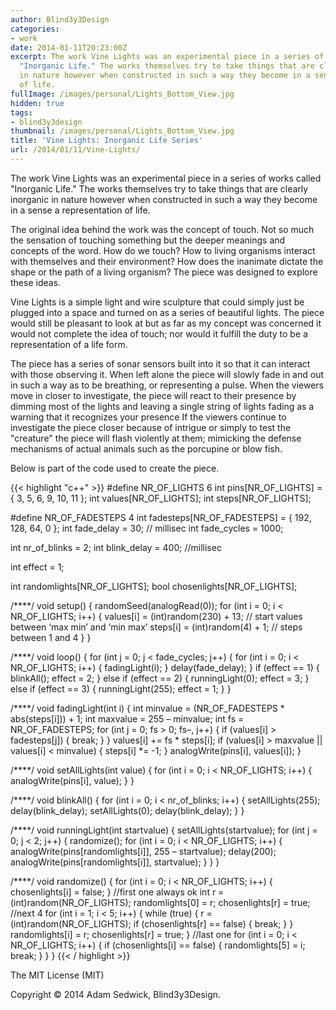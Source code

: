 ```yaml
---
author: Blind3y3Design
categories:
- work
date: 2014-01-11T20:23:00Z
excerpt: The work Vine Lights was an experimental piece in a series of works called
  "Inorganic Life." The works themselves try to take things that are clearly inorganic
  in nature however when constructed in such a way they become in a sense a representation
  of life.
fullImage: /images/personal/Lights_Bottom_View.jpg
hidden: true
tags:
- blind3y3design
thumbnail: /images/personal/Lights_Bottom_View.jpg
title: 'Vine Lights: Inorganic Life Series'
url: /2014/01/11/Vine-Lights/
---
```


The work Vine Lights was an experimental piece in a series of works called "Inorganic Life." The works themselves try to take things that are clearly inorganic in nature however when constructed in such a way they become in a sense a representation of life.

<!--more-->

The original idea behind the work was the concept of touch. Not so much the sensation of touching something but the deeper meanings and concepts of the word. How do we touch? How to living organisms interact with themselves and their environment? How does the inanimate dictate the shape or the path of a living organism? The piece was designed to explore these ideas.

Vine Lights is a simple light and wire sculpture that could simply just be plugged into a space and turned on as a series of beautiful lights. The piece would still be pleasant to look at but as far as my concept was concerned it would not complete the idea of touch; nor would it fulfill the duty to be a representation of a life form.

The piece has a series of sonar sensors built into it so that it can interact with those observing it. When left alone the piece will slowly fade in and out in such a way as to be breathing, or representing a pulse. When the viewers move in closer to investigate, the piece will react to their presence by dimming most of the lights and leaving a single string of lights fading as a warning that it recognizes your presence If the viewers continue to investigate the piece closer because of intrigue or simply to test the "creature" the piece will flash violently at them; mimicking the defense mechanisms of actual animals such as the porcupine or blow fish.

Below is part of the code used to create the piece. 

{{< highlight "c++" >}}
#define NR_OF_LIGHTS 6
  int pins[NR_OF_LIGHTS] = { 3, 5, 6, 9, 10, 11 };
  int values[NR_OF_LIGHTS];
  int steps[NR_OF_LIGHTS];

#define NR_OF_FADESTEPS 4
  int fadesteps[NR_OF_FADESTEPS] = { 192, 128, 64, 0 };
  int fade_delay = 30; // millisec
  int fade_cycles = 1000;

  int nr_of_blinks = 2;
  int blink_delay = 400; //millisec

  int effect = 1;

  int randomlights[NR_OF_LIGHTS];
  bool chosenlights[NR_OF_LIGHTS];

/****/
void setup() {
  randomSeed(analogRead(0));
  for (int i = 0; i < NR_OF_LIGHTS; i++) {
    values[i] = (int)random(230) + 13; // start values between ‘max min’ and ‘min max’
    steps[i] = (int)random(4) + 1; // steps between 1 and 4
  }
}

/****/
void loop() {
  for (int j = 0; j < fade_cycles; j++) {
    for (int i = 0; i < NR_OF_LIGHTS; i++) {
      fadingLight(i);
    }
    delay(fade_delay);
  }
  if (effect == 1) {
    blinkAll();
    effect = 2;
  }
  else if (effect == 2) {
    runningLight(0);
    effect = 3;
  }
  else if (effect == 3) {
    runningLight(255);
    effect = 1;
  }
}

/****/
void fadingLight(int i) {
  int minvalue = (NR_OF_FADESTEPS * abs(steps[i])) + 1;
  int maxvalue = 255 – minvalue;
  int fs = NR_OF_FADESTEPS;
  for (int j = 0; fs > 0; fs–, j++) {
    if (values[i] > fadesteps[j]) {
      break;
    }
  }
  values[i] += fs * steps[i];
  if (values[i] > maxvalue  ||  values[i] < minvalue) {
    steps[i] *= -1;
  }
  analogWrite(pins[i], values[i]);
}

/****/
void setAllLights(int value) {
  for (int i = 0; i < NR_OF_LIGHTS; i++) {
    analogWrite(pins[i], value);
  }
}

/****/
void blinkAll() {
  for (int i = 0; i < nr_of_blinks; i++) {
    setAllLights(255);
    delay(blink_delay);
    setAllLights(0);
    delay(blink_delay);
  }
}

/****/
void runningLight(int startvalue) {
  setAllLights(startvalue);
  for (int j = 0; j < 2; j++) {
    randomize();
    for (int i = 0; i < NR_OF_LIGHTS; i++) {
      analogWrite(pins[randomlights[i]], 255 – startvalue);
      delay(200);
      analogWrite(pins[randomlights[i]], startvalue);
    }
  }
}

/****/
void randomize() {
  for (int i = 0; i < NR_OF_LIGHTS; i++) {
    chosenlights[i] = false;
  }
  //first one always ok
    int r = (int)random(NR_OF_LIGHTS);
    randomlights[0] = r;
    chosenlights[r] = true;
  //next 4
    for (int i = 1; i < 5; i++) {
    while (true) {
      r = (int)random(NR_OF_LIGHTS);
      if (chosenlights[r] == false) {
        break;
      }
    }
    randomlights[i] = r;
    chosenlights[r] = true;
  }
  //last one
  for (int i = 0; i < NR_OF_LIGHTS; i++) {
    if (chosenlights[i] == false) {
      randomlights[5] = i;
      break;
    }
  }
}
{{< / highlight >}}

The MIT License (MIT)

Copyright &copy; 2014 Adam Sedwick, Blind3y3Design.